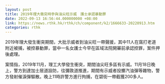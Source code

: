 ```yaml
---
layout: post
title: 2019年理大衝突時參與油尖旺示威　護士承認暴動罪
date: 2022-09-13 16:56:44.000000000 +08:00
link: https://news.rthk.hk/rthk/ch/component/k2/1666633-20220913.htm
categories: rthk
---
```


2019年理大發生衝突期間，大批示威者到油尖旺一帶聲援，其中11人在窩打老道附近被捕，被控暴動罪，當中一名女護士今早在區域法院開審前承認控罪，案件押後處理。

案情指，2019年11月，理工大學發生衝突，期間油尖旺多區有示威。11月18日晚上，警方到達加士居道設防，往彌敦道推進，期間有示威者投擲汽油彈等雜物，警方發射催淚彈驅散。晚上11時許警方進行拘捕，在碧街一帶截獲200多人。
